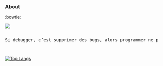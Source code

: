 ### About
<p align="center">

:bowtie: 

<a href="https://www.linkedin.com/in/ssaugrin/">
  <img src="https://img.shields.io/badge/Linkedin-informational?style=for-the-badge&logo=linkedin&label=social">
</a>

</p>

<pre align="center">

Si debugger, c’est supprimer des bugs, alors programmer ne peut être que les ajouter.

                                                                Edsger Dijkstra
</pre>

[![Top Langs](https://github-readme-stats.vercel.app/api/top-langs/?username=zourite&layout=compact)](https://github.com/anuraghazra/github-readme-stats)
